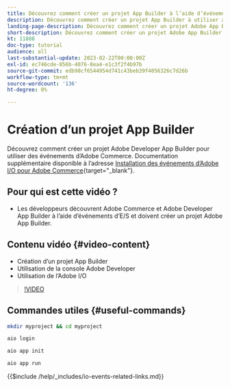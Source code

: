 ```yaml
---
title: Découvrez comment créer un projet App Builder à l’aide d’événements de commerce
description: Découvrez comment créer un projet App Builder à utiliser avec des événements Commerce
landing-page-description: Découvrez comment créer un projet Adobe App Builder pour utiliser les événements Adobe Commerce
short-description: Découvrez comment créer un projet Adobe App Builder pour utiliser les événements Adobe Commerce
kt: 11888
doc-type: tutorial
audience: all
last-substantial-update: 2023-02-22T00:00:00Z
exl-id: ec746cde-856b-4076-8ea4-e1c3f2f4b97b
source-git-commit: edb98cf6544954d741c43beb39f4056326c7d26b
workflow-type: tm+mt
source-wordcount: '136'
ht-degree: 0%

---
```


# Création d’un projet App Builder

Découvrez comment créer un projet Adobe Developer App Builder pour utiliser des événements d’Adobe Commerce. Documentation supplémentaire disponible à l’adresse [Installation des événements d’Adobe I/O pour Adobe Commerce](https://developer.adobe.com/commerce/events/get-started/installation/){target="_blank"}.

## Pour qui est cette vidéo ?

* Les développeurs découvrent Adobe Commerce et Adobe Developer App Builder à l’aide d’événements d’E/S et doivent créer un projet Adobe App Builder.

## Contenu vidéo {#video-content}

* Création d’un projet App Builder
* Utilisation de la console Adobe Developer
* Utilisation de l’Adobe I/O

>[!VIDEO](https://video.tv.adobe.com/v/3415797?quality=12&learn=on)

## Commandes utiles {#useful-commands}

```bash
mkdir myproject && cd myproject

aio login

aio app init

aio app run
```

{{$include /help/_includes/io-events-related-links.md}}
